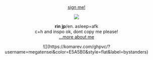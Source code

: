 <p align="center">
    <a href="https://www.yourworldoftext.com/~rinne/3">sign me!</a>
</p>



<p align="center">
<img src="https://files.catbox.moe/d10a3i.gif">
</p>



<p align="center">
    <b>rin</b> <b>jp</b>/en. asleep=afk
<br>c+h and inspo ok, dont copy me please!
    <br> <a href="https://github.com/megatensei/xtra">...more about me</a>  
</p>    


 <p align="center"> 
![](https://komarev.com/ghpvc/?username=megatensei&color=E5A5B0&style=flat&label=bystanders) 
 </p>

